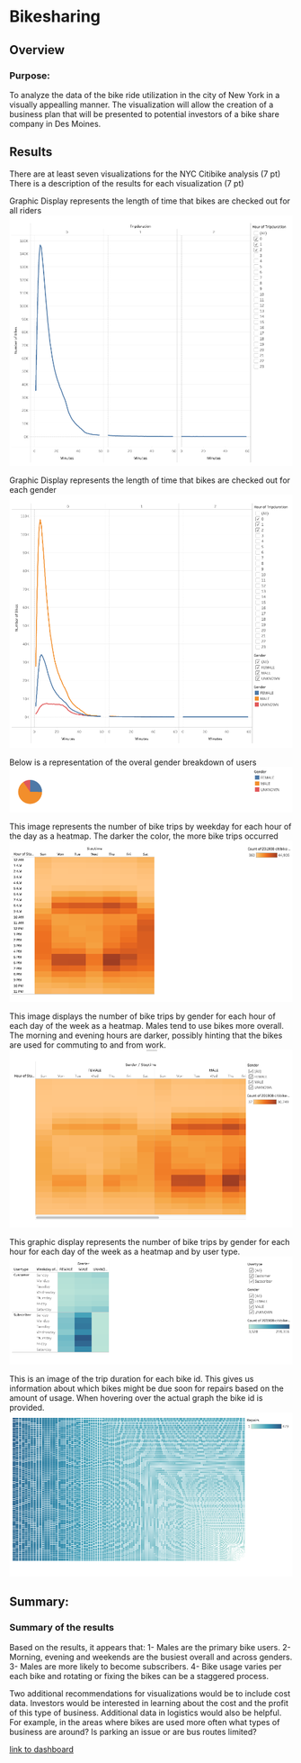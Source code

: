 # Bikesharing
## Overview

### Purpose:
To analyze the data of the bike ride utilization in the city of New York in a visually appealling manner. The visualization will allow the creation of a business plan that will be presented to potential investors of a bike share company in Des Moines. 

## Results
There are at least seven visualizations for the NYC Citibike analysis (7 pt)
There is a description of the results for each visualization (7 pt)

Graphic Display represents the length of time that bikes are checked out for all riders
![checkout_times_for_users.png](resources/checkout_times_for_users.png) 

Graphic Display represents the length of time that bikes are checked out for each gender
![checkout_times_by_gender.png](resources/checkout_times_by_gender.png) 

Below is a representation of the overal gender breakdown of users
![gender_breakdown.png](resources/gender_breakdown.png) 

This image represents the number of bike trips by weekday for each hour of the day as a heatmap. The darker the color, the more bike trips occurred
![trips_by_weekday_per_hour.png](resources/trips_by_weekday_per_hour.png) 

This image displays the number of bike trips by gender for each hour of each day of the week as a heatmap. Males tend to use bikes more overall. The morning and evening hours are darker, possibly hinting that the bikes are used for commuting to and from work. 
![trips_by_gender_and_hour.png](resources/trips_by_gender_and_hour.png) 

This graphic display represents the number of bike trips by gender for each hour for each day of the week as a heatmap and by user type.
![user_trips_by_gender_by_weekday.png](resources/user_trips_by_gender_by_weekday.png) 

This is an image of the trip duration for each bike id. This gives us information about which bikes might be due soon for repairs based on the amount of usage. When hovering over the actual graph the bike id is provided.
![bike_repairs.png](resources/bike_repairs.png) 


## Summary: 

### Summary of the results
Based on the results, it appears that:
1- Males are the primary bike users.
2- Morning, evening and weekends are the busiest overall and across genders.
3- Males are more likely to become subscribers.
4- Bike usage varies per each bike and rotating or fixing the bikes can be a staggered process.

Two additional recommendations for visualizations would be to include cost data. Investors would be interested in learning about the cost and the profit of this type of business. Additional data in logistics would also be helpful.  For example, in the areas where bikes are used more often what types of business are around? Is parking an issue or are bus routes limited?


[link to dashboard](https://public.tableau.com/profile/johanna.pina#!/)


